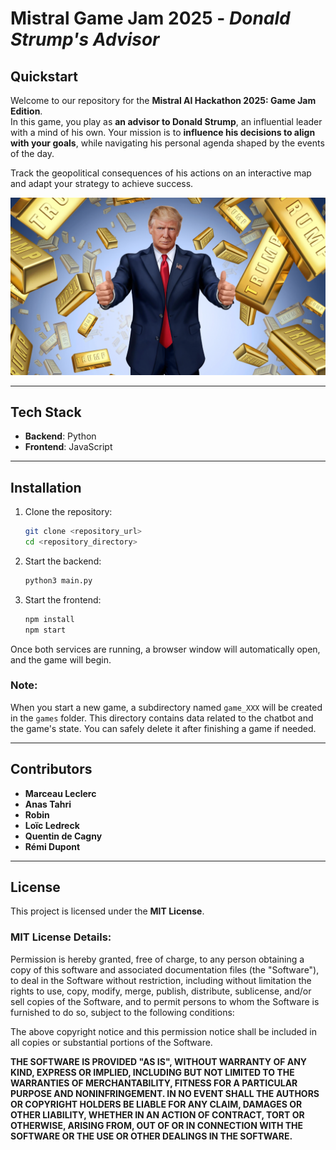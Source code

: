 # Mistral Game Jam 2025 - *Donald Strump's Advisor*

## Quickstart

Welcome to our repository for the **Mistral AI Hackathon 2025: Game Jam Edition**.  
In this game, you play as **an advisor to Donald Strump**, an influential leader with a mind of his own. Your mission is to **influence his decisions to align with your goals**, while navigating his personal agenda shaped by the events of the day.

Track the geopolitical consequences of his actions on an interactive map and adapt your strategy to achieve success.

![Trump](assets/trump/trump.png)


---

## Tech Stack  

- **Backend**: Python  
- **Frontend**: JavaScript  

---

## Installation  

1. Clone the repository:  

   ```bash
   git clone <repository_url>
   cd <repository_directory>
   ```

2. Start the backend:  

   ```bash
   python3 main.py
   ```

3. Start the frontend:  

   ```bash
   npm install
   npm start
   ```

Once both services are running, a browser window will automatically open, and the game will begin.  

### Note:  
When you start a new game, a subdirectory named `game_XXX` will be created in the `games` folder. This directory contains data related to the chatbot and the game's state. You can safely delete it after finishing a game if needed.  

---

## Contributors  

- **Marceau Leclerc**  
- **Anas Tahri**  
- **Robin**  
- **Loïc Ledreck**  
- **Quentin de Cagny**  
- **Rémi Dupont**  

---

## License  

This project is licensed under the **MIT License**.  

### MIT License Details:  

Permission is hereby granted, free of charge, to any person obtaining a copy of this software and associated documentation files (the "Software"), to deal in the Software without restriction, including without limitation the rights to use, copy, modify, merge, publish, distribute, sublicense, and/or sell copies of the Software, and to permit persons to whom the Software is furnished to do so, subject to the following conditions:  

The above copyright notice and this permission notice shall be included in all copies or substantial portions of the Software.  

**THE SOFTWARE IS PROVIDED "AS IS", WITHOUT WARRANTY OF ANY KIND, EXPRESS OR IMPLIED, INCLUDING BUT NOT LIMITED TO THE WARRANTIES OF MERCHANTABILITY, FITNESS FOR A PARTICULAR PURPOSE AND NONINFRINGEMENT. IN NO EVENT SHALL THE AUTHORS OR COPYRIGHT HOLDERS BE LIABLE FOR ANY CLAIM, DAMAGES OR OTHER LIABILITY, WHETHER IN AN ACTION OF CONTRACT, TORT OR OTHERWISE, ARISING FROM, OUT OF OR IN CONNECTION WITH THE SOFTWARE OR THE USE OR OTHER DEALINGS IN THE SOFTWARE.**

